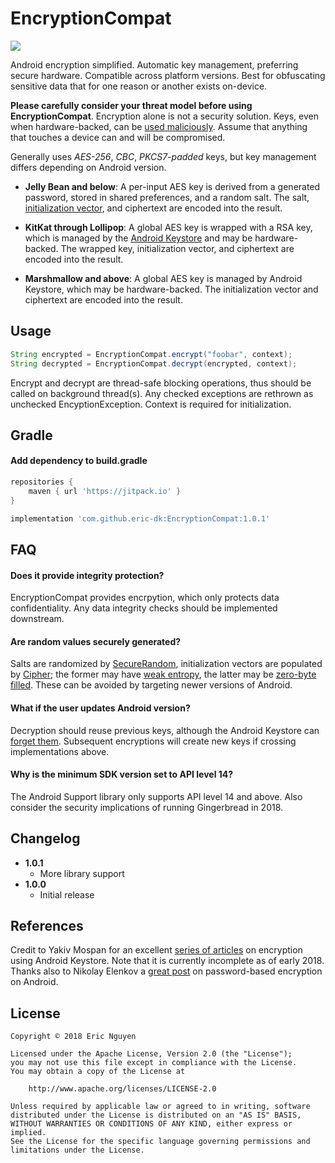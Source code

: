 # EncryptionCompat

[![](https://jitpack.io/v/eric-dk/EncryptionCompat.svg)](https://jitpack.io/#eric-dk/EncryptionCompat)

Android encryption simplified. Automatic key management, preferring secure hardware. Compatible across platform versions. Best for obfuscating sensitive data that for one reason or another exists on-device.

**Please carefully consider your threat model before using EncryptionCompat**. Encryption alone is not a security solution. Keys, even when hardware-backed, can be [used maliciously](https://developer.android.com/training/articles/keystore.html#ExtractionPrevention). Assume that anything that touches a device can and will be compromised.

Generally uses *AES-256*, *CBC*, *PKCS7-padded* keys, but key management differs depending on Android version.

* **Jelly Bean and below**: A per-input AES key is derived from a generated password, stored in shared preferences, and a random salt. The salt, [initialization vector](https://en.wikipedia.org/wiki/Initialization_vector), and ciphertext are encoded into the result.

* **KitKat through Lollipop**: A global AES key is wrapped with a RSA key, which is managed by the [Android Keystore](https://developer.android.com/training/articles/keystore.html) and may be hardware-backed. The wrapped key, initialization vector, and ciphertext are encoded into the result.

* **Marshmallow and above**: A global AES key is managed by Android Keystore, which may be hardware-backed. The initialization vector and ciphertext are encoded into the result.

## Usage

```java
String encrypted = EncryptionCompat.encrypt("foobar", context);
String decrypted = EncryptionCompat.decrypt(encrypted, context);
```

Encrypt and decrypt are thread-safe blocking operations, thus should be called on background thread(s). Any checked exceptions are rethrown as unchecked EncyptionException. Context is required for initialization.

## Gradle

#### Add dependency to build.gradle
```gradle
repositories {
    maven { url 'https://jitpack.io' }
}

implementation 'com.github.eric-dk:EncryptionCompat:1.0.1'
```

## FAQ

#### Does it provide integrity protection?
EncryptionCompat provides encrpytion, which only protects data confidentiality. Any data integrity checks should be implemented downstream.

#### Are random values securely generated?
Salts are randomized by [SecureRandom](https://developer.android.com/reference/java/security/SecureRandom.html), initialization vectors are populated by [Cipher](https://developer.android.com/reference/javax/crypto/Cipher.html); the former may have [weak entropy](https://android-developers.googleblog.com/2013/08/some-securerandom-thoughts.html), the latter may be [zero-byte filled](https://stackoverflow.com/a/31037133). These can be avoided by targeting newer versions of Android.

#### What if the user updates Android version?
Decryption should reuse previous keys, although the Android Keystore can [forget them](https://doridori.github.io/android-security-the-forgetful-keystore/). Subsequent encryptions will create new keys if crossing implementations above.

#### Why is the minimum SDK version set to API level 14?
The Android Support library only supports API level 14 and above. Also consider the security implications of running Gingerbread in 2018.

## Changelog

* **1.0.1**
    * More library support
* **1.0.0**
    * Initial release

## References

Credit to Yakiv Mospan for an excellent [series of articles](https://proandroiddev.com/secure-data-in-android-encryption-7eda33e68f58) on encryption using Android Keystore. Note that it is currently incomplete as of early 2018. Thanks also to Nikolay Elenkov a [great post](https://nelenkov.blogspot.com/2012/04/using-password-based-encryption-on.html) on password-based encryption on Android.

## License

    Copyright © 2018 Eric Nguyen

    Licensed under the Apache License, Version 2.0 (the "License");
    you may not use this file except in compliance with the License.
    You may obtain a copy of the License at

        http://www.apache.org/licenses/LICENSE-2.0

    Unless required by applicable law or agreed to in writing, software
    distributed under the License is distributed on an "AS IS" BASIS,
    WITHOUT WARRANTIES OR CONDITIONS OF ANY KIND, either express or implied.
    See the License for the specific language governing permissions and
    limitations under the License.
